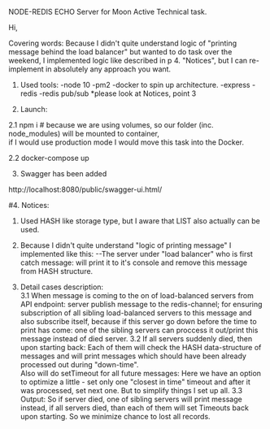 NODE-REDIS ECHO Server for Moon Active Technical task. 

Hi,

Covering words:
Because I didn't quite understand logic of "printing message behind the load balancer" but wanted to do task over the weekend,
I implemented logic like described in p 4. "Notices", but I can re-implement in absolutely any approach you want.


1. Used tools:
-node 10
-pm2
-docker to spin up architecture.
-express
-redis
-redis pub/sub 
*please look at Notices, point 3

2. Launch:

2.1 npm i # because we are using volumes, so our folder (inc. node_modules) will be mounted to container,  
if I would use production mode I would move this task into the Docker.

2.2 docker-compose up

3. Swagger has been added

http://localhost:8080/public/swagger-ui.html/


#4. Notices:

1. Used HASH like storage type, but I aware that LIST also actually can be used.
2. Because I didn't quite understand "logic of printing message" I implemented like this: 
	--The server under "load balancer" who is first catch message: will print it to it's console and remove this message from HASH structure.

3. Detail cases description:	
3.1 When message is coming to the on of load-balanced servers from API endpoint: server publish message to the redis-channel; 
    for ensuring subscription of all sibling load-balanced servers to this message and also subscribe itself, because
    if this server go down before the time to print has come: one of the sibling servers can proccess it out/print this message instead of died server.
3.2 If all servers suddenly died, then upon starting back: 
    Each of them will check the HASH data-structure of messages and will print messages which should have been already processed out during "down-time".	
    Also will do setTimeout for all future messages: 
	Here we have an option to optimize a little - set only one "closest in time" timeout and after it was processed, set next one. 
	But to simplify things I set up all.
3.3 Output: So if server died, one of sibling servers will print message instead, if all servers died, than each of them will set Timeouts back upon starting.
    So we minimize chance to lost all records.
	






